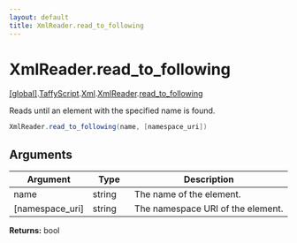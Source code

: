 ```yaml
---
layout: default
title: XmlReader.read_to_following
---
```


# XmlReader.read_to_following

[\[global\]]({{site.baseurl}}/docs/).[TaffyScript]({{site.baseurl}}/docs/TaffyScript/).[Xml]({{site.baseurl}}/docs/TaffyScript/Xml/).[XmlReader]({{site.baseurl}}/docs/TaffyScript/Xml/XmlReader/).[read_to_following]({{site.baseurl}}/docs/TaffyScript/Xml/XmlReader/read_to_following/)

Reads until an element with the specified name is found.

```cs
XmlReader.read_to_following(name, [namespace_uri])
```

## Arguments

<table>
  <col width="15%">
  <col width="15%">
  <thead>
    <tr>
      <th>Argument</th>
      <th>Type</th>
      <th>Description</th>
    </tr>
  </thead>
  <tbody>
    <tr>
      <td>name</td>
      <td>string</td>
      <td>The name of the element.</td>
    </tr>
    <tr>
      <td>[namespace_uri]</td>
      <td>string</td>
      <td>The namespace URI of the element.</td>
    </tr>
  </tbody>
</table>

**Returns:** bool
